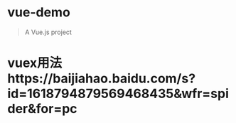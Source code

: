 # vue-demo

> A Vue.js project  
# vuex用法https://baijiahao.baidu.com/s?id=1618794879569468435&wfr=spider&for=pc  
